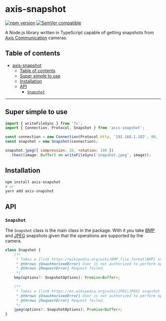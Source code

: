 # axis-snapshot

[![npm version](https://img.shields.io/npm/v/axis-snapshot.svg)](https://www.npmjs.com/package/axis-snapshot)
[![SemVer compatible](https://img.shields.io/badge/%E2%9C%85-SemVer%20compatible-blue)](https://semver.org/)

A Node.js library written in TypeScript capable of getting snapshots from [Axis Communication](http://www.axis.com) cameras.

## Table of contents

- [axis-snapshot](#axis-snapshot)
  - [Table of contents](#table-of-contents)
  - [Super simple to use](#super-simple-to-use)
  - [Installation](#installation)
  - [API](#api)
    - [`Snapshot`](#snapshot)

---

## Super simple to use

```javascript
import { writeFileSync } from 'fs';
import { Connection, Protocol, Snapshot } from 'axis-snapshot';

const connection = new Connection(Protocol.Http, '192.168.1.102', 80, 'root', '32naJzkJdZ!7*HK&Dz');
const snapshot = new Snapshot(connection);

snapshot.jpeg({ compression: 20, rotation: 180 })
  .then((image: Buffer) => writeFileSync('snapshot.jpeg', image));
```

## Installation

```sh
npm install axis-snapshot
# or
yarn add axis-snapshot
```

## API

### `Snapshot`

The `Snapshot` class is the main class in the package. With it you take [BMP](https://wikipedia.org/wiki/BMP_file_format) and [JPEG](https://en.wikipedia.org/wiki/JPEG) snapshots given that the operations are supported by the camera.

```javascript
class Snapshot {
    /**
     * Takes a {link https://wikipedia.org/wiki/BMP_file_format|BMP} snapshot from the camera.
     * @throws {UnauthorizedError} User is not authorized to perform operation.
     * @throws {RequestError} Request failed.
     */
    bmp(options?: SnapshotOptions): Promise<Buffer>;

    /**
     * Takes a {link https://en.wikipedia.org/wiki/JPEG|JPEG} snapshot from the camera.
     * @throws {UnauthorizedError} User is not authorized to perform operation.
     * @throws {RequestError} Request failed.
     */
    jpeg(options?: SnapshotOptions): Promise<Buffer>;
}
```
